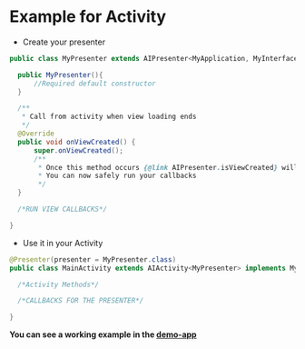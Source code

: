 # Example for Activity
  - Create your presenter
  ```java
  public class MyPresenter extends AIPresenter<MyApplication, MyInterface> {

    public MyPresenter(){
        //Required default constructor
    }

    /**
     * Call from activity when view loading ends
     */
    @Override
    public void onViewCreated() {
        super.onViewCreated();
        /**
         * Once this method occurs {@link AIPresenter.isViewCreated} will return True.
         * You can now safely run your callbacks
         */
    }

    /*RUN VIEW CALLBACKS*/

  }
  ```
  - Use it in your Activity
  ```java
  @Presenter(presenter = MyPresenter.class)
  public class MainActivity extends AIActivity<MyPresenter> implements MyInterface {

    /*Activity Methods*/

    /*CALLBACKS FOR THE PRESENTER*/

  }
  ```
  
  **You can see a working example in the [demo-app](app/src/main/java/com/andiag/demo_app/simple/SimpleActivity.java)**
